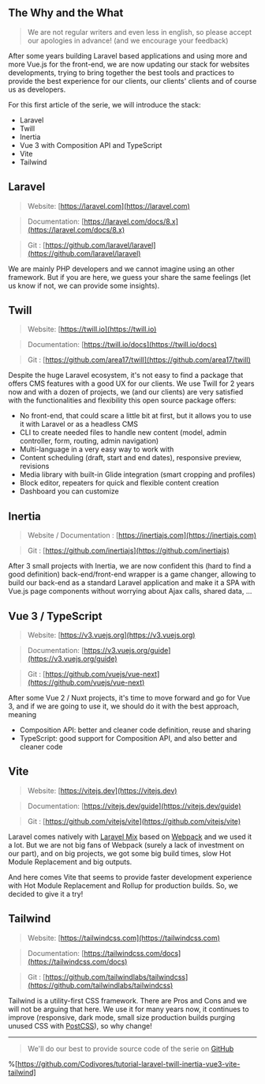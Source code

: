 ## The Why and the What

> We are not regular writers and even less in english, so please accept our apologies in advance! (and we encourage your feedback)

After some years building Laravel based applications and using more and more Vue.js for the front-end, we are now updating our stack for websites developments, trying to bring together the best tools and practices to provide the best experience for our clients, our clients' clients and of course us as developers.

For this first article of the serie, we will introduce the stack:

- Laravel
- Twill
- Inertia
- Vue 3 with Composition API and TypeScript
- Vite
- Tailwind


## Laravel

> Website: [https://laravel.com](https://laravel.com)

> Documentation: [https://laravel.com/docs/8.x](https://laravel.com/docs/8.x)

> Git : [https://github.com/laravel/laravel](https://github.com/laravel/laravel)

We are mainly PHP developers and we cannot imagine using an other framework. But if you are here, we guess your share the same feelings (let us know if not, we can provide some insights).


## Twill

> Website: [https://twill.io](https://twill.io)

> Documentation: [https://twill.io/docs](https://twill.io/docs)

> Git : [https://github.com/area17/twill](https://github.com/area17/twill)

Despite the huge Laravel ecosystem, it's not easy to find a package that offers CMS features with a good UX for our clients.
We use Twill for 2 years now and with a dozen of projects, we (and our clients) are very satisfied with the functionalities and flexibility this open source package offers:

- No front-end, that could scare a little bit at first, but it allows you to use it with Laravel or as a headless CMS
- CLI to create needed files to handle new content (model, admin controller, form, routing, admin navigation)
- Multi-language in a very easy way to work with
- Content scheduling (draft, start and end dates), responsive preview, revisions
- Media library with built-in Glide integration (smart cropping and profiles)
- Block editor, repeaters for quick and flexible content creation
- Dashboard you can customize


## Inertia

> Website / Documentation : [https://inertiajs.com](https://inertiajs.com)

> Git : [https://github.com/inertiajs](https://github.com/inertiajs)

After 3 small projects with Inertia, we are now confident this (hard to find a good definition) back-end/front-end wrapper is a game changer, allowing to build our back-end as a standard Laravel application and make it a SPA with Vue.js page components without worrying about Ajax calls, shared data, ...


## Vue 3 / TypeScript

> Website: [https://v3.vuejs.org](https://v3.vuejs.org)

> Documentation: [https://v3.vuejs.org/guide](https://v3.vuejs.org/guide)

> Git : [https://github.com/vuejs/vue-next](https://github.com/vuejs/vue-next)

After some Vue 2 / Nuxt projects, it's time to move forward and go for Vue 3, and if we are going to use it, we should do it with the best approach, meaning 

- Composition API: better and cleaner code definition, reuse and sharing
- TypeScript: good support for Composition API, and also better and cleaner code


## Vite

> Website: [https://vitejs.dev](https://vitejs.dev)

> Documentation: [https://vitejs.dev/guide](https://vitejs.dev/guide)

> Git : [https://github.com/vitejs/vite](https://github.com/vitejs/vite)

Laravel comes natively with [Laravel Mix](https://laravel.com/docs/8.x/mix) based on [Webpack](https://webpack.js.org) and we used it a lot. But we are not big fans of Webpack (surely a lack of investment on our part), and on big projects, we got some big build times, slow Hot Module Replacement and big outputs.

And here comes Vite that seems to provide faster development experience with Hot Module Replacement and Rollup for production builds. So, we decided to give it a try!


## Tailwind

> Website: [https://tailwindcss.com](https://tailwindcss.com)

> Documentation: [https://tailwindcss.com/docs](https://tailwindcss.com/docs)

> Git : [https://github.com/tailwindlabs/tailwindcss](https://github.com/tailwindlabs/tailwindcss)

Tailwind is a utility-first CSS framework. There are Pros and Cons and we will not be arguing that here. We use it for many years now, it continues to improve (responsive, dark mode, small size production builds purging unused CSS with [PostCSS](https://postcss.org)), so why change!


---

> We'll do our best to provide source code of the serie on [GitHub](https://github.com/Codivores/tutorial-laravel-twill-inertia-vue3-vite-tailwind) 

%[https://github.com/Codivores/tutorial-laravel-twill-inertia-vue3-vite-tailwind]